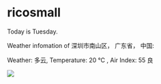 # ricosmall

Today is Tuesday.

Weather infomation of 深圳市南山区， 广东省， 中国: 

Weather: 多云, Temperature: 20 ℃ , Air Index: 55 良

<img src="https://github-readme-stats.vercel.app/api?username=ricosmall&show_icons=true" />
